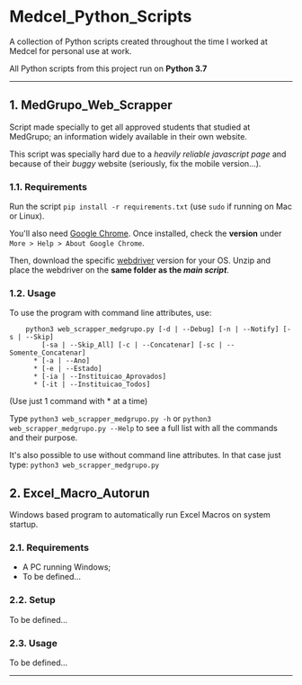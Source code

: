 # Medcel_Python_Scripts
A collection of Python scripts created throughout the time I worked at Medcel for personal use at work.

All Python scripts from this project run on **Python 3.7**
___

## 1. MedGrupo_Web_Scrapper
Script made specially to get all approved students that studied at MedGrupo; an information widely available in their own website.

This script was specially hard due to a _heavily reliable javascript page_ and because of their _buggy_ website (seriously, fix the mobile version...).

### 1.1. Requirements
Run the script `pip install -r requirements.txt` (use `sudo` if running on Mac or Linux).

You'll also need [Google Chrome](https://www.google.com/chrome/). Once installed, check the **version** under `More > Help > About Google Chrome`.

Then, download the specific [webdriver](http://chromedriver.chromium.org/downloads) version for your OS. Unzip and place the webdriver on the **same folder as the _main script_**.

### 1.2. Usage
To use the program with command line attributes, use:
```
	python3 web_scrapper_medgrupo.py [-d | --Debug] [-n | --Notify] [-s | --Skip]
		[-sa | --Skip_All] [-c | --Concatenar] [-sc | --Somente_Concatenar]
	  * [-a | --Ano]
	  * [-e | --Estado]
	  * [-ia | --Instituicao_Aprovados]
	  * [-it | --Instituicao_Todos]
```
(Use just 1 command with * at a time)

Type `python3 web_scrapper_medgrupo.py -h` or `python3 web_scrapper_medgrupo.py --Help` to see a full list with all the commands and their purpose.

It's also possible to use without command line attributes. In that case just type:
`python3 web_scrapper_medgrupo.py`


## 2. Excel_Macro_Autorun
Windows based program to automatically run Excel Macros on system startup.

### 2.1. Requirements

- A PC running Windows;
- To be defined...

### 2.2. Setup
To be defined...

### 2.3. Usage
To be defined...
___